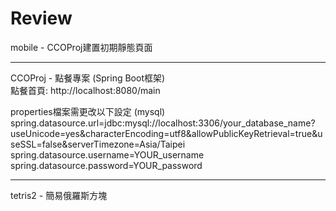 # Review
mobile - CCOProj建置初期靜態頁面  
****
CCOProj - 點餐專案  (Spring Boot框架)  
點餐首頁: http://localhost:8080/main 
  
properties檔案需更改以下設定 (mysql)  
spring.datasource.url=jdbc:mysql://localhost:3306/your_database_name?useUnicode=yes&characterEncoding=utf8&allowPublicKeyRetrieval=true&useSSL=false&serverTimezone=Asia/Taipei  
spring.datasource.username=YOUR_username  
spring.datasource.password=YOUR_password  

****
tetris2 - 簡易俄羅斯方塊  
  
